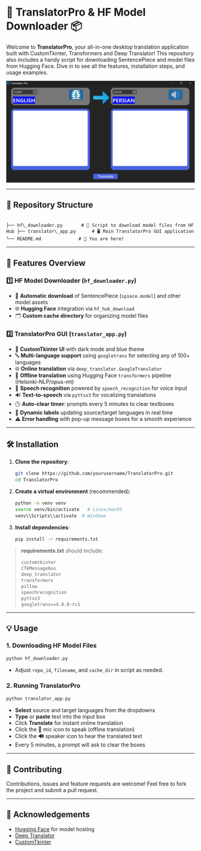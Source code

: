 # 🎉 TranslatorPro & HF Model Downloader 📦

Welcome to **TranslatorPro**, your all-in-one desktop translation application built with CustomTkinter, Transformers and Deep Translator! This repository also includes a handy script for downloading SentencePiece and model files from Hugging Face. Dive in to see all the features, installation steps, and usage examples.

![Demo Application](Screenshot.png)

---

## 📁 Repository Structure

```

├── hf\_downloader.py       # 🎯 Script to download model files from HF Hub ├── translator\_app.py      # 🖥️ Main TranslatorPro GUI application └── README.md              # 📖 You are here!

````

---

## 🚀 Features Overview

### 1️⃣ HF Model Downloader (`hf_downloader.py`)

- 🔄 **Automatic download** of SentencePiece (`spiece.model`) and other model assets
- 🌐 **Hugging Face** integration via `hf_hub_download`
- 🗂️ **Custom cache directory** for organizing model files

### 2️⃣ TranslatorPro GUI (`translator_app.py`)

- 🎨 **CustomTkinter UI** with dark mode and blue theme
- 🔤 **Multi-language support** using `googletrans` for selecting any of 100+ languages
- 🌐 **Online translation** via `deep_translator.GoogleTranslator`
- 🤖 **Offline translation** using Hugging Face `transformers` pipeline (Helsinki-NLP/opus-mt)
- 🎤 **Speech recognition** powered by `speech_recognition` for voice input
- 🔊 **Text-to-speech** via `pyttsx3` for vocalizing translations
- 🕒 **Auto-clear timer**: prompts every 5 minutes to clear textboxes
- 🔄 **Dynamic labels** updating source/target languages in real time
- ⚠️ **Error handling** with pop-up message boxes for a smooth experience

---

## 🛠️ Installation

1. **Clone the repository**:
   ```bash
   git clone https://github.com/yourusername/TranslatorPro.git
   cd TranslatorPro
   ```

2. **Create a virtual environment** (recommended):

   ```bash
   python -m venv venv
   source venv/bin/activate   # Linux/macOS
   venv\\Scripts\\activate  # Windows
   ```

3. **Install dependencies**:

   ```bash
   pip install -r requirements.txt
   ```

> **requirements.txt** should include:
>
> ```text
> customtkinter
> CTkMessagebox
> deep_translator
> transformers
> pillow
> speechrecognition
> pyttsx3
> googletrans==4.0.0-rc1
> ```

---

## 💡 Usage

### 1. Downloading HF Model Files

```bash
python hf_downloader.py
```

- Adjust `repo_id`, `filename`, and `cache_dir` in script as needed.

### 2. Running TranslatorPro

```bash
python translator_app.py
```

- **Select** source and target languages from the dropdowns
- **Type** or **paste** text into the input box
- Click **Translate** for instant online translation
- Click the **🎤** mic icon to speak (offline translation)
- Click the **🔊** speaker icon to hear the translated text
- Every 5 minutes, a prompt will ask to clear the boxes

---

## 🤝 Contributing

Contributions, issues and feature requests are welcome! Feel free to fork the project and submit a pull request.

---

## 🙏 Acknowledgements

- [Hugging Face](https://huggingface.co/) for model hosting
- [Deep Translator](https://github.com/nidhaloff/deep-translator)
- [CustomTkinter](https://github.com/TomSchimansky/CustomTkinter)


```
```
